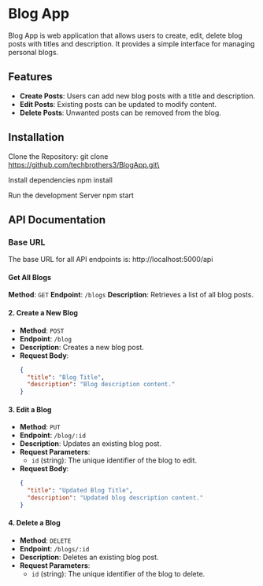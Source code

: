 # Blog App

Blog App is web application that allows users to create, edit, delete blog posts with titles and description. It provides a simple interface for managing personal blogs.

## Features

- **Create Posts**: Users can add new blog posts with a title and description.
- **Edit Posts**: Existing posts can be updated to modify content.
- **Delete Posts**: Unwanted posts can be removed from the blog.

## Installation

Clone the Repository:
git clone https://github.com/techbrothers3/BlogApp.git\

Install dependencies
npm install

Run the development Server
npm start

## API Documentation

### Base URL
The base URL for all API endpoints is:
http://localhost:5000/api

#### **Get All Blogs**
**Method**: `GET`
**Endpoint**: `/blogs`
**Description**: Retrieves a list of all blog posts.

#### 2. **Create a New Blog**
- **Method**: `POST`
- **Endpoint**: `/blog`
- **Description**: Creates a new blog post.
- **Request Body**:
    ```json
    {
      "title": "Blog Title",
      "description": "Blog description content."
    }
    ```


#### 3. **Edit a Blog**
- **Method**: `PUT`
- **Endpoint**: `/blog/:id`
- **Description**: Updates an existing blog post.
- **Request Parameters**:
    - `id` (string): The unique identifier of the blog to edit.
- **Request Body**:
    ```json
    {
      "title": "Updated Blog Title",
      "description": "Updated blog description content."
    }
    ```

#### 4. **Delete a Blog**
- **Method**: `DELETE`
- **Endpoint**: `/blogs/:id`
- **Description**: Deletes an existing blog post.
- **Request Parameters**:
    - `id` (string): The unique identifier of the blog to delete.